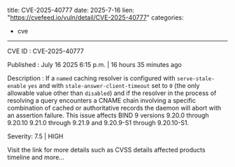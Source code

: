 
title: CVE-2025-40777
date: 2025-7-16
lien: "https://cvefeed.io/vuln/detail/CVE-2025-40777"
categories:
  - cve
---

CVE ID : CVE-2025-40777

Published :  July 16
2025
6:15 p.m. | 16 hours
35 minutes ago

Description : If a `named` caching resolver is configured with `serve-stale-enable` `yes`
and with `stale-answer-client-timeout` set to `0` (the only allowable value other than `disabled`)
and if the resolver
in the process of resolving a query
encounters a CNAME chain involving a specific combination of cached or authoritative records
the daemon will abort with an assertion failure.
This issue affects BIND 9 versions 9.20.0 through 9.20.10
9.21.0 through 9.21.9
and 9.20.9-S1 through 9.20.10-S1.

Severity: 7.5 | HIGH

Visit the link for more details
such as CVSS details
affected products
timeline
and more...
